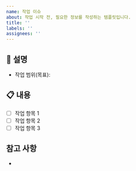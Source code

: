 ```yaml
---
name: 작업 이슈
about: 작업 시작 전, 필요한 정보를 작성하는 템플릿입니다.
title: ''
labels: ''
assignees: ''
---
```


## 📝 설명
- 작업 범위(목표):  

## 📋 내용
- [ ] 작업 항목 1  
- [ ] 작업 항목 2  
- [ ] 작업 항목 3  

## 참고 사항
-